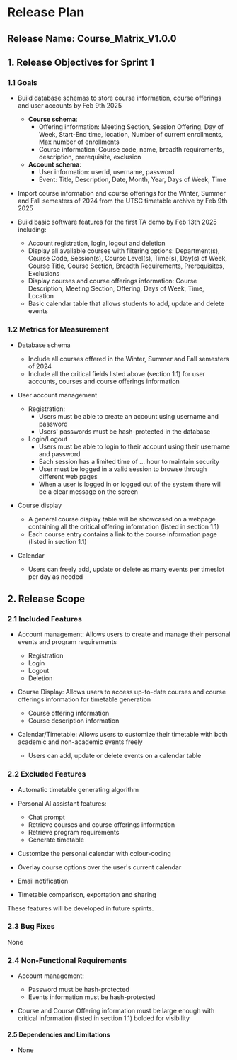 # Release Plan

## Release Name: Course_Matrix_V1.0.0

## 1. Release Objectives for Sprint 1
### 1.1 Goals
- Build database schemas to store course information, course offerings and user accounts by Feb 9th 2025
  - **Course schema**:
    - Offering information: Meeting Section, Session Offering, Day of Week, Start-End time, location, Number of current enrollments, Max number of enrollments
    - Course information: Course code, name, breadth requirements, description, prerequisite, exclusion
  - **Account schema**:
    - User information: userId, username, password
    - Event: Title, Description, Date, Month, Year, Days of Week, Time 

- Import course information and course offerings for the Winter, Summer and Fall semesters of 2024 from the UTSC timetable archive by Feb 9th 2025
- Build basic software features for the first TA demo by Feb 13th 2025 including: 
  - Account registration, login, logout and deletion
  - Display all available courses with filtering options: Department(s), Course Code, Session(s), Course Level(s), Time(s), Day(s) of Week, Course Title, Course Section, Breadth Requirements, Prerequisites, Exclusions
  - Display courses and course offerings information: Course Description, Meeting Section, Offering, Days of Week, Time, Location
  - Basic calendar table that allows students to add, update and delete events  

### 1.2 Metrics for Measurement
- Database schema
  - Include all courses offered in the Winter, Summer and Fall semesters of 2024
  - Include all the critical fields listed above (section 1.1) for user accounts, courses and course offerings information
  
- User account management
  - Registration:
    - Users must be able to create an account using username and password
    - Users' passwords must be hash-protected in the database
  - Login/Logout
    - Users must be able to login to their account using their username and password
    - Each session has a limited time of ... hour to maintain security
    - User must be logged in a valid session to browse through different web pages
    - When a user is logged in or logged out of the system there will be a clear message on the screen

- Course display
  - A general course display table will be showcased on a webpage containing all the critical offering information (listed in section 1.1)
  - Each course entry contains a link to the course information page (listed in section 1.1)

- Calendar
  - Users can freely add, update or delete as many events per timeslot per day as needed

## 2. Release Scope
### 2.1 Included Features
- Account management: Allows users to create and manage their personal events and program requirements
  - Registration
  - Login
  - Logout
  - Deletion
  
- Course Display: Allows users to access up-to-date courses and course offerings information for timetable generation
  - Course offering information
  - Course description information


- Calendar/Timetable: Allows users to customize their timetable with both academic and non-academic events freely
  - Users can add, update or delete events on a calendar table

### 2.2 Excluded Features
- Automatic timetable generating algorithm
- Personal AI assistant features:
  - Chat prompt
  - Retrieve courses and course offerings information
  - Retrieve program requirements
  - Generate timetable

- Customize the personal calendar with colour-coding
- Overlay course options over the user's current calendar
- Email notification
- Timetable comparison, exportation and sharing

These features will be developed in future sprints.

### 2.3 Bug Fixes
None

### 2.4 Non-Functional Requirements
- Account management:
  - Password must be hash-protected
  - Events information must be hash-protected

- Course and Course Offering information must be large enough with critical information (listed in section 1.1) bolded for visibility

#### 2.5 Dependencies and Limitations
- None
